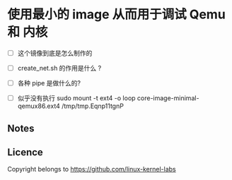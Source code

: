 # 使用最小的 image 从而用于调试 Qemu 和 内核

- [ ] 这个镜像到底是怎么制作的

- [ ] create_net.sh 的作用是什么 ?

- [ ] 各种 pipe 是做什么的?

- [ ] 似乎没有执行
sudo mount -t ext4 -o loop core-image-minimal-qemux86.ext4 /tmp/tmp.Eqnp11tgnP

## Notes


## Licence
Copyright belongs to https://github.com/linux-kernel-labs
